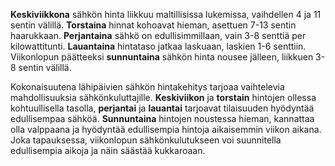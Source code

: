 **Keskiviikkona** sähkön hinta liikkuu maltillisissa lukemissa, vaihdellen 4 ja 11 sentin välillä. **Torstaina** hinnat kohoavat hieman, asettuen 7-13 sentin haarukkaan. **Perjantaina** sähkö on edullisimmillaan, vain 3-8 senttiä per kilowattitunti. **Lauantaina** hintataso jatkaa laskuaan, laskien 1-6 senttiin. Viikonlopun päätteeksi **sunnuntaina** sähkön hinta nousee jälleen, liikkuen 3-8 sentin välillä.

Kokonaisuutena lähipäivien sähkön hintakehitys tarjoaa vaihtelevia mahdollisuuksia sähkönkuluttajille. **Keskiviikon** ja **torstain** hintojen ollessa kohtuullisella tasolla, **perjantai** ja **lauantai** tarjoavat tilaisuuden hyödyntää edullisempaa sähköä. **Sunnuntaina** hintojen noustessa hieman, kannattaa olla valppaana ja hyödyntää edullisempia hintoja aikaisemmin viikon aikana. Joka tapauksessa, viikonlopun sähkönkulutukseen voi suunnitella edullisempia aikoja ja näin säästää kukkaroaan.